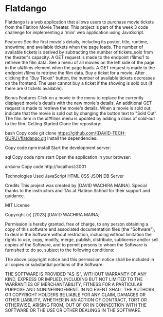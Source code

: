 # Flatdango

Flatdango is a web application that allows users to purchase movie tickets from the Flatiron Movie Theater. This project is part of the week 3 code challenge for implementing a 'mini' web application using JavaScript.

Features
See the first movie's details, including its poster, title, runtime, showtime, and available tickets when the page loads. The number of available tickets is derived by subtracting the number of tickets_sold from the theater's capacity. A GET request is made to the endpoint /films/1 to retrieve the film data.
See a menu of all movies on the left side of the page in the ul#films element when the page loads. A GET request is made to the endpoint /films to retrieve the film data.
Buy a ticket for a movie. After clicking the "Buy Ticket" button, the number of available tickets decreases on the frontend. The user cannot buy a ticket if the showing is sold out (if there are 0 tickets available).

Bonus Features
Click on a movie in the menu to replace the currently displayed movie's details with the new movie's details. An additional GET request is made to retrieve the movie's details.
When a movie is sold out, indicate that the movie is sold out by changing the button text to "Sold Out". The film item in the ul#films menu is updated by adding a class of sold-out to the film.
Getting Started
Clone the repository:

bash
Copy code
git clone https://github.com/{DAVID-TECH-GURU}/flatdango.git
Install the dependencies:

Copy code
npm install
Start the development server:

sql
Copy code
npm start
Open the application in your browser:

arduino
Copy code
http://localhost:3001

Technologies Used
JavaScript
HTML
CSS
JSON DB Server

Credits
This project was created by [DAVID WACHIRA MAINA]. Special thanks to the instructors and TAs at Flatiron School for their support and guidance.

MIT License

Copyright (c) [2023] [DAVID WACHIRA MAINA]

Permission is hereby granted, free of charge, to any person obtaining a copy of this software and associated documentation files (the "Software"), to deal in the Software without restriction, including without limitation the rights to use, copy, modify, merge, publish, distribute, sublicense and/or sell copies of the Software, and to permit persons to whom the Software is furnished to do so, subject to the following conditions:

The above copyright notice and this permission notice shall be included in all copies or substantial portions of the Software.

THE SOFTWARE IS PROVIDED "AS IS", WITHOUT WARRANTY OF ANY KIND, EXPRESS OR IMPLIED, INCLUDING BUT NOT LIMITED TO THE WARRANTIES OF MERCHANTABILITY, FITNESS FOR A PARTICULAR PURPOSE AND NONINFRINGEMENT. IN NO EVENT SHALL THE AUTHORS OR COPYRIGHT HOLDERS BE LIABLE FOR ANY CLAIM, DAMAGES OR OTHER LIABILITY, WHETHER IN AN ACTION OF CONTRACT, TORT OR OTHERWISE, ARISING FROM, OUT OF OR IN CONNECTION WITH THE SOFTWARE OR THE USE OR OTHER DEALINGS IN THE SOFTWARE.
